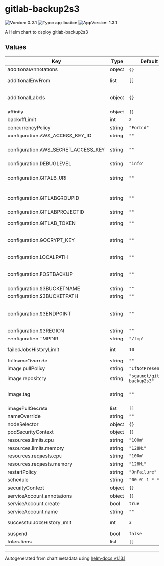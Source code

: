 # gitlab-backup2s3

![Version: 0.2.1](https://img.shields.io/badge/Version-0.2.1-informational?style=flat-square) ![Type: application](https://img.shields.io/badge/Type-application-informational?style=flat-square) ![AppVersion: 1.3.1](https://img.shields.io/badge/AppVersion-1.3.1-informational?style=flat-square)

A Helm chart to deploy gitlab-backup2s3

## Values

| Key | Type | Default | Description |
|-----|------|---------|-------------|
| additionalAnnotations | object | `{}` | additional annotations |
| additionalEnvFrom | list | `[]` | additional configmap or secret.  |
| additionalLabels | object | `{}` | additional deployment labels (will be merged with the default labels) |
| affinity | object | `{}` |  |
| backoffLimit | int | `2` | cronjob backoffLimit |
| concurrencyPolicy | string | `"Forbid"` | cronjob concurrencyPolicy |
| configuration.AWS_ACCESS_KEY_ID | string | `""` |  |
| configuration.AWS_SECRET_ACCESS_KEY | string | `""` | not mandatory if you associate an IAM role to the pod or ec2 |
| configuration.DEBUGLEVEL | string | `"info"` | info,warn,error or debug |
| configuration.GITALB_URI | string | `""` | GITLAB_URI (if the endpoint differs from https://gitlab.com) |
| configuration.GITLABGROUPID | string | `""` | gitlab group id to export (will export all projects in the group) |
| configuration.GITLABPROJECTID | string | `""` | gitlab projet id to export |
| configuration.GITLAB_TOKEN | string | `""` | GITLAB_TOKEN is mandatory |
| configuration.GOCRYPT_KEY | string | `""` | key to encrypt archive ([gocrypt](https://github.com/sgaunet/gocrypt) is used to encrypt archives) |
| configuration.LOCALPATH | string | `""` | if you want to backup to a local path |
| configuration.POSTBACKUP | string | `""` | if GOCRYPT_KEY is setup, set it to: gocrypt enc \-\-i %INPUTFILE% |
| configuration.S3BUCKETNAME | string | `""` | Example: mybucket |
| configuration.S3BUCKETPATH | string | `""` | Example: /my/path |
| configuration.S3ENDPOINT | string | `""` | Example https://s3.eu-west-3.amazonaws.com or http://localhost:9090 for a local minio instance |
| configuration.S3REGION | string | `""` | Example: eu-west-3 |
| configuration.TMPDIR | string | `"/tmp"` |  |
| failedJobsHistoryLimit | int | `10` | cronjob failedJobsHistoryLimit |
| fullnameOverride | string | `""` |  |
| image.pullPolicy | string | `"IfNotPresent"` |  |
| image.repository | string | `"sgaunet/gitlab-backup2s3"` | image repository |
| image.tag | string | `""` | Overrides the image tag whose default is the chart appVersion. |
| imagePullSecrets | list | `[]` | image pull secrets |
| nameOverride | string | `""` |  |
| nodeSelector | object | `{}` |  |
| podSecurityContext | object | `{}` |  |
| resources.limits.cpu | string | `"100m"` |  |
| resources.limits.memory | string | `"128Mi"` |  |
| resources.requests.cpu | string | `"100m"` |  |
| resources.requests.memory | string | `"128Mi"` |  |
| restartPolicy | string | `"OnFailure"` | cronjob restartPolicy |
| schedule | string | `"00 01 1 * *"` | cronjob schedule |
| securityContext | object | `{}` |  |
| serviceAccount.annotations | object | `{}` |  |
| serviceAccount.create | bool | `true` |  |
| serviceAccount.name | string | `""` |  |
| successfulJobsHistoryLimit | int | `3` | cronjob successfulJobsHistoryLimit |
| suspend | bool | `false` | cronjob suspend |
| tolerations | list | `[]` |  |

----------------------------------------------
Autogenerated from chart metadata using [helm-docs v1.13.1](https://github.com/norwoodj/helm-docs/releases/v1.13.1)
